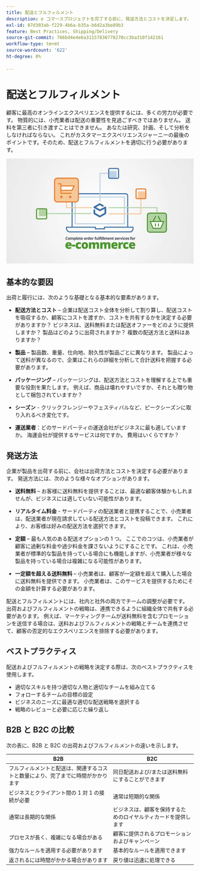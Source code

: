 ```yaml
---
title: 配送とフルフィルメント
description: e コマースプロジェクトを完了する前に、発送方法とコストを決定します。
exl-id: 07d303ab-f229-4b6a-b35a-b6d2a3be89b3
feature: Best Practices, Shipping/Delivery
source-git-commit: 766bd4e4e6a31157836770270cc3ba310f142161
workflow-type: tm+mt
source-wordcount: '622'
ht-degree: 0%

---
```


# 配送とフルフィルメント

顧客に最高のオンラインエクスペリエンスを提供するには、多くの労力が必要です。 物質的には、小売業者は配送の重要性を見過ごすべきではありません。 送料を第三者に引き渡すことはできません。 あなたは研究、計画、そして分析をしなければならない。 これがカスタマーエクスペリエンスジャーニーの最後のポイントです。そのため、配送とフルフィルメントを適切に行う必要があります。

![ 出荷およびフルフィルメントの図 ](../../assets/playbooks/shipping-fulfillment.png)

## 基本的な要因

出荷と履行には、次のような基礎となる基本的な要素があります。

- **配送方法とコスト** – 企業は配送コスト全体を分析して割り算し、配送コストを吸収するか、顧客にコストを渡すか、コストを共有するかを決定する必要がありますか？ ビジネスは、送料無料または配送オファーをどのように提供しますか？ 製品はどのように出荷されますか？ 複数の配送方法と送料はありますか？

- **製品** – 製品数、重量、仕向地、耐久性が製品ごとに異なります。 製品によって送料が異なるので、企業はこれらの詳細を分析して合計送料を把握する必要があります。

- **パッケージング** – パッケージングは、配送方法とコストを理解する上でも重要な役割を果たします。 例えば、商品は壊れやすいですか、それとも贈り物として梱包されていますか？

- **シーズン** - クリックフレンジーやフェスティバルなど、ピークシーズンに取り入れるべき変化です。

- **運送業者**：どのサードパーティの運送会社がビジネスに最も適していますか。 海運会社が提供するサービスは何ですか。 費用はいくらですか？

## 発送方法

企業が製品を出荷する前に、会社は出荷方法とコストを決定する必要があります。 発送方法には、次のような様々なオプションがあります。

- **送料無料** – お客様に送料無料を提供することは、最適な顧客体験かもしれませんが、ビジネスには適していない可能性があります。

- **リアルタイム料金** - サードパーティの配送業者と提携することで、小売業者は、配送業者が現在請求している配送方法とコストを投稿できます。 これにより、お客様は好みの配送方法を選択できます。

- **定額** – 最も人気のある配送オプションの 1 つ。 ここでのコツは、小売業者が顧客に過剰な料金や過少料金を課さないようにすることです。 これは、小売業者が標準的な製品を持っている場合にも機能しますが、小売業者が様々な製品を持っている場合は複雑になる可能性があります。

- **一定額を超える送料無料** – 小売業者は、顧客が一定額を超えて購入した場合に送料無料を提供できます。 小売業者は、このサービスを提供するためにその金額を計算する必要があります。

配送とフルフィルメントには、社内と社外の両方でチームの調整が必要です。 出荷およびフルフィルメントの戦略は、連携できるように組織全体で共有する必要があります。 例えば、マーケティングチームが送料無料を含むプロモーションを送信する場合は、送料およびフルフィルメントの戦略とチームを連携させて、顧客の否定的なエクスペリエンスを排除する必要があります。

## ベストプラクティス

配送およびフルフィルメントの戦略を決定する際は、次のベストプラクティスを使用します。

- 適切なスキルを持つ適切な人物と適切なチームを組み立てる
- フォローするチームの目標の設定
- ビジネスのニーズに最適な適切な配送戦略を選択する
- 戦略のレビューと必要に応じた繰り返し

## B2B と B2C の比較

次の表に、B2B と B2C の出荷およびフルフィルメントの違いを示します。

| B2B | B2C |
|----------------------------------------------------------------------------------------------|------------------------------------------------------|
| フルフィルメントと配送は、関連するコストと数量により、完了までに時間がかかります | 同日配送および/または送料無料にすることができます |
| ビジネスとクライアント間の 1 対 1 の接続が必要 | 通常は短期的な関係 |
| 通常は長期的な関係 | ビジネスは、顧客を保持するためのロイヤルティカードを提供します |
| プロセスが長く、複雑になる場合がある | 顧客に提供されるプロモーションおよびキャンペーン |
| 強力なルールを適用する必要があります | 基本的なルールを適用できます |
| 返されるには時間がかかる場合があります | 戻り値は迅速に処理できる |
